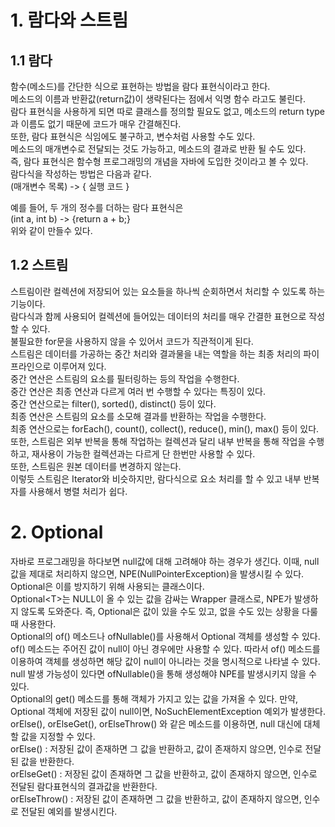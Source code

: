 # 1. 람다와 스트림

## 1.1 람다

함수(메소드)를 간단한 식으로 표현하는 방법을 람다 표현식이라고 한다.  
메소드의 이름과 반환값(return값)이 생략된다는 점에서 익명 함수 라고도 불린다.  
람다 표현식을 사용하게 되면 따로 클래스를 정의할 필요도 없고, 메소드의 return type과 이름도 없기 때문에 코드가 매우 간결해진다.  
또한, 람다 표현식은 식임에도 불구하고, 변수처럼 사용할 수도 있다.  
메소드의 매개변수로 전달되는 것도 가능하고, 메소드의 결과로 반환 될 수도 있다.  
즉, 람다 표현식은 함수형 프로그래밍의 개념을 자바에 도입한 것이라고 볼 수 있다.  
람다식을 작성하는 방법은 다음과 같다.  
(매개변수 목록) -> { 실행 코드 }

예를 들어, 두 개의 정수를 더하는 람다 표현식은  
(int a, int b) -> {return a + b;}  
위와 같이 만들수 있다.

## 1.2 스트림

스트림이란 컬렉션에 저장되어 있는 요소들을 하나씩 순회하면서 처리할 수 있도록 하는 기능이다.  
람다식과 함께 사용되어 컬렉션에 들어있는 데이터의 처리를 매우 간결한 표현으로 작성할 수 있다.  
불필요한 for문을 사용하지 않을 수 있어서 코드가 직관적이게 된다.  
스트림은 데이터를 가공하는 중간 처리와 결과물을 내는 역할을 하는 최종 처리의 파이프라인으로 이루어져 있다.  
중간 연산은 스트림의 요소를 필터링하는 등의 작업을 수행한다.  
중간 연산은 최종 연산과 다르게 여러 번 수행할 수 있다는 특징이 있다.  
중간 연산으로는 filter(), sorted(), distinct() 등이 있다.  
최종 연산은 스트림의 요소를 소모해 결과를 반환하는 작업을 수행한다.  
최종 연산으로는 forEach(), count(), collect(), reduce(), min(), max() 등이 있다.  
또한, 스트림은 외부 반복을 통해 작업하는 컬렉션과 달리 내부 반복을 통해 작업을 수행하고, 재사용이 가능한 컬렉션과는 다르게 단 한번만 사용할 수 있다.  
또한, 스트림은 원본 데이터를 변경하지 않는다.  
이렇듯 스트림은 Iterator와 비슷하지만, 람다식으로 요소 처리를 할 수 있고 내부 반복자를 사용해서 병렬 처리가 쉽다.

# 2. Optional

자바로 프로그래밍을 하다보면 null값에 대해 고려해야 하는 경우가 생긴다. 이때, null 값을 제대로 처리하지 않으면, NPE(NullPointerException)을 발생시킬 수 있다.  
Optional은 이를 방지하기 위해 사용되는 클래스이다.  
Optional\<T>는 NULL이 올 수 있는 값을 감싸는 Wrapper 클래스로, NPE가 발생하지 않도록 도와준다. 즉, Optional은 값이 있을 수도 있고, 없을 수도 있는 상황을 다룰 때 사용한다.  
Optional의 of() 메소드나 ofNullable()를 사용해서 Optional 객체를 생성할 수 있다.
of() 메소드는 주어진 값이 null이 아닌 경우에만 사용할 수 있다. 따라서 of() 메소드를 이용하여 객체를 생성하면 해당 값이 null이 아니라는 것을 명시적으로 나타낼 수 있다.  
null 발생 가능성이 있다면 ofNullable()을 통해 생성해야 NPE를 발생시키지 않을 수 있다.  
Optional의 get() 메소드를 통해 객체가 가지고 있는 값을 가져올 수 있다. 만약, Optional 객체에 저장된 값이 null이면, NoSuchElementException 예외가 발생한다.  
orElse(), orElseGet(), orElseThrow() 와 같은 메소드를 이용하면, null 대신에 대체할 값을 지정할 수 있다.  
orElse() : 저장된 값이 존재하면 그 값을 반환하고, 값이 존재하지 않으면, 인수로 전달된 값을 반환한다.  
orElseGet() : 저장된 값이 존재하면 그 값을 반환하고, 값이 존재하지 않으면, 인수로 전달된 람다표현식의 결과값을 반환한다.  
orElseThrow() : 저장된 값이 존재하면 그 값을 반환하고, 값이 존재하지 않으면, 인수로 전달된 예외를 발생시킨다.
